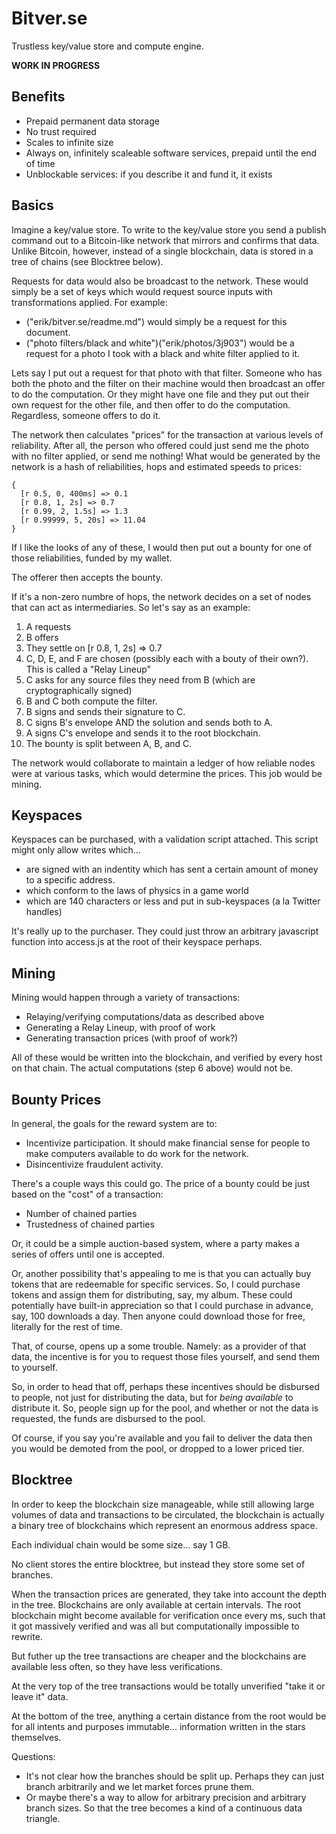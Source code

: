 Bitver.se
=========

Trustless key/value store and compute engine.

**WORK IN PROGRESS**


Benefits
--------

* Prepaid permanent data storage
* No trust required
* Scales to infinite size
* Always on, infinitely scaleable software services, prepaid until the end of time
* Unblockable services: if you describe it and fund it, it exists


Basics
------

Imagine a key/value store. To write to the key/value store you send a publish command out to a Bitcoin-like network that mirrors and confirms that data. Unlike Bitcoin, however, instead of a single blockchain, data is stored in a tree of chains (see Blocktree below).

Requests for data would also be broadcast to the network. These would simply be a set of keys which would request source inputs with transformations applied. For example:

* ("erik/bitver.se/readme.md") would simply be a request for this document.
* ("photo filters/black and white")("erik/photos/3j903") would be a request for a photo I took with a black and white filter applied to it.

Lets say I put out a request for that photo with that filter. Someone who has both the photo and the filter on their machine would then broadcast an offer to do the computation. Or they might have one file and they put out their own request for the other file, and then offer to do the computation. Regardless, someone offers to do it.

The network then calculates "prices" for the transaction at various levels of reliability. After all, the person who offered could just send me the photo with no filter applied, or send me nothing! What would be generated by the network is a hash of reliabilities, hops and estimated speeds to prices:

    {
      [r 0.5, 0, 400ms] => 0.1
      [r 0.8, 1, 2s] => 0.7
      [r 0.99, 2, 1.5s] => 1.3
      [r 0.99999, 5, 20s] => 11.04
    }

If I like the looks of any of these, I would then put out a bounty for one of those reliabilities, funded by my wallet. 

The offerer then accepts the bounty. 

If it's a non-zero numbre of hops, the network decides on a set of nodes that can act as intermediaries. So let's say as an example:

1. A requests
2. B offers
3. They settle on [r 0.8, 1, 2s] => 0.7
4. C, D, E, and F are chosen (possibly each with a bouty of their own?). This is called a "Relay Lineup"
5. C asks for any source files they need from B (which are cryptographically signed)
6. B and C both compute the filter. 
7. B signs and sends their signature to C.
8. C signs B's envelope AND the solution and sends both to A.
9. A signs C's envelope and sends it to the root blockchain.
10. The bounty is split between A, B, and C.

The network would collaborate to maintain a ledger of how reliable nodes were at various tasks, which would determine the prices. This job would be mining.


Keyspaces
---------

Keyspaces can be purchased, with a validation script attached. This script might only allow writes which...

* are signed with an indentity which has sent a certain amount of money to a specific address.
* which conform to the laws of physics in a game world
* which are 140 characters or less and put in sub-keyspaces (a la Twitter handles)

It's really up to the purchaser. They could just throw an arbitrary javascript function into access.js at the root of their keyspace perhaps.

Mining
------

Mining would happen through a variety of transactions:

* Relaying/verifying computations/data as described above
* Generating a Relay Lineup, with proof of work
* Generating transaction prices (with proof of work?)

All of these would be written into the blockchain, and verified by every host on that chain. The actual computations (step 6 above) would not be.


Bounty Prices
-------------

In general, the goals for the reward system are to:

* Incentivize participation. It should make financial sense for people to make computers available to do work for the network.
* Disincentivize fraudulent activity. 

There's a couple ways this could go. The price of a bounty could be just based on the "cost" of a transaction:

* Number of chained parties
* Trustedness of chained parties

Or, it could be a simple auction-based system, where a party makes a series of offers until one is accepted.

Or, another possibility that's appealing to me is that you can actually buy tokens that are redeemable for specific services. So, I could purchase tokens and assign them for distributing, say, my album. These could potentially have built-in appreciation so that I could purchase in advance, say, 100 downloads a day. Then anyone could download those for free, literally for the rest of time.

That, of course, opens up a some trouble. Namely: as a provider of that data, the incentive is for you to request those files yourself, and send them to yourself.

So, in order to head that off, perhaps these incentives should be disbursed to people, not just for distributing the data, but for *being available* to distribute it.  So, people sign up for the pool, and whether or not the data is requested, the funds are disbursed to the pool.

Of course, if you say you're available and you fail to deliver the data then you would be demoted from the pool, or dropped to a lower priced tier.


Blocktree
---------

In order to keep the blockchain size manageable, while still allowing large volumes of data and transactions to be circulated, the blockchain is actually a binary tree of blockchains which represent an enormous address space. 

Each individual chain would be some size... say 1 GB.

No client stores the entire blocktree, but instead they store some set of branches.

When the transaction prices are generated, they take into account the depth in the tree. Blockchains are only available at certain intervals. The root blockchain might become available for verification once every ms, such that it got massively verified and was all but computationally impossible to rewrite.

But futher up the tree transactions are cheaper and the blockchains are available less often, so they have less verifications.

At the very top of the tree transactions would be totally unverified "take it or leave it" data.

At the bottom of the tree, anything a certain distance from the root would be for all intents and purposes immutable... information written in the stars themselves.

Questions:

* It's not clear how the branches should be split up. Perhaps they can just branch arbitrarily and we let market forces prune them. 
* Or maybe there's a way to allow for arbitrary precision and arbitrary branch sizes. So that the tree becomes a kind of a continuous data triangle.